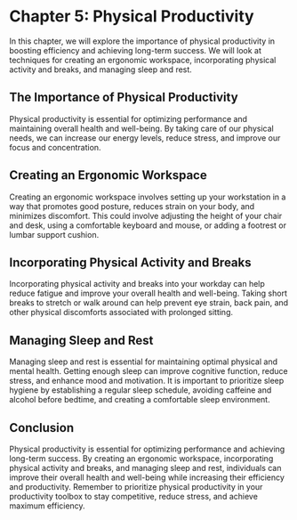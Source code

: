 Chapter 5: Physical Productivity
================================

In this chapter, we will explore the importance of physical productivity in boosting efficiency and achieving long-term success. We will look at techniques for creating an ergonomic workspace, incorporating physical activity and breaks, and managing sleep and rest.

The Importance of Physical Productivity
---------------------------------------

Physical productivity is essential for optimizing performance and maintaining overall health and well-being. By taking care of our physical needs, we can increase our energy levels, reduce stress, and improve our focus and concentration.

Creating an Ergonomic Workspace
-------------------------------

Creating an ergonomic workspace involves setting up your workstation in a way that promotes good posture, reduces strain on your body, and minimizes discomfort. This could involve adjusting the height of your chair and desk, using a comfortable keyboard and mouse, or adding a footrest or lumbar support cushion.

Incorporating Physical Activity and Breaks
------------------------------------------

Incorporating physical activity and breaks into your workday can help reduce fatigue and improve your overall health and well-being. Taking short breaks to stretch or walk around can help prevent eye strain, back pain, and other physical discomforts associated with prolonged sitting.

Managing Sleep and Rest
-----------------------

Managing sleep and rest is essential for maintaining optimal physical and mental health. Getting enough sleep can improve cognitive function, reduce stress, and enhance mood and motivation. It is important to prioritize sleep hygiene by establishing a regular sleep schedule, avoiding caffeine and alcohol before bedtime, and creating a comfortable sleep environment.

Conclusion
----------

Physical productivity is essential for optimizing performance and achieving long-term success. By creating an ergonomic workspace, incorporating physical activity and breaks, and managing sleep and rest, individuals can improve their overall health and well-being while increasing their efficiency and productivity. Remember to prioritize physical productivity in your productivity toolbox to stay competitive, reduce stress, and achieve maximum efficiency.
